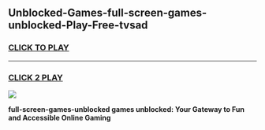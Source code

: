 
## Unblocked-Games-full-screen-games-unblocked-Play-Free-tvsad
<h3>
<a href="https://premium76.site?title=full-screen-games-unblocked&ref=22A">CLICK TO PLAY</a></h3>
<hr>

<h3>
<a href="https://premium76.site?title=full-screen-games-unblocked&ref=22A">CLICK 2 PLAY</a>
  
</h3>

<a href="https://premium76.site?title=full-screen-games-unblocked&ref=22A"><img src="https://clearcache.store/games.png"></a>


**full-screen-games-unblocked games unblocked: Your Gateway to Fun and Accessible Online Gaming**
